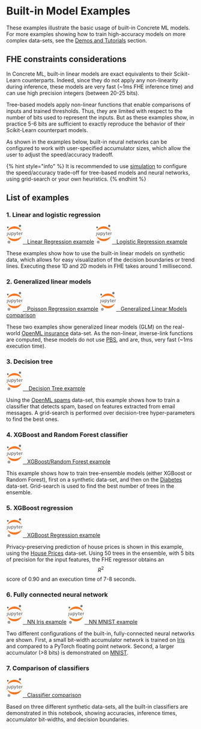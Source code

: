 # Built-in Model Examples

These examples illustrate the basic usage of built-in Concrete ML models. For more examples showing how to train high-accuracy models on more complex data-sets, see the [Demos and Tutorials](../getting-started/showcase.md) section.

## FHE constraints considerations

In Concrete ML, built-in linear models are exact equivalents to their Scikit-Learn counterparts. Indeed, since they do not apply any non-linearity during inference, these models are very fast (~1ms FHE inference time) and can use high precision integers (between 20-25 bits).

Tree-based models apply non-linear functions that enable comparisons of inputs and trained thresholds. Thus, they are limited with respect to the number of bits used to represent the inputs. But as these examples show, in practice 5-6 bits are sufficient to exactly reproduce the behavior of their Scikit-Learn counterpart models.

As shown in the examples below, built-in neural networks can be configured to work with user-specified accumulator sizes, which allow the user to adjust the speed/accuracy tradeoff.

{% hint style="info" %}
It is recommended to use [simulation](../advanced-topics/compilation.md#fhe-simulation) to configure the speed/accuracy trade-off for tree-based models and neural networks, using grid-search or your own heuristics.
{% endhint %}

## List of examples

### 1. Linear and logistic regression

[<img src="../.gitbook/assets/jupyter_logo.png">   Linear Regression example](https://github.com/zama-ai/concrete-ml-internal/tree/main/docs/advanced_examples/LinearRegression.ipynb)
[<img src="../.gitbook/assets/jupyter_logo.png">   Logistic Regression example](https://github.com/zama-ai/concrete-ml-internal/tree/main/docs/advanced_examples/LogisticRegression.ipynb)

These examples show how to use the built-in linear models on synthetic data, which allows for easy visualization of the decision boundaries or trend lines. Executing these 1D and 2D models in FHE takes around 1 millisecond.

### 2. Generalized linear models

[<img src="../.gitbook/assets/jupyter_logo.png">   Poisson Regression example](https://github.com/zama-ai/concrete-ml-internal/tree/main/docs/advanced_examples/PoissonRegression.ipynb)
[<img src="../.gitbook/assets/jupyter_logo.png">   Generalized Linear Models comparison](https://github.com/zama-ai/concrete-ml-internal/tree/main/docs/advanced_examples/GLMComparison.ipynb)

These two examples show generalized linear models (GLM) on the real-world [OpenML insurance](https://www.openml.org/d/41214) data-set. As the non-linear, inverse-link functions are computed, these models do not use [PBS](../getting-started/concepts.md#cryptography-concepts), and are, thus, very fast (~1ms execution time).

### 3. Decision tree

[<img src="../.gitbook/assets/jupyter_logo.png">    Decision Tree example](https://github.com/zama-ai/concrete-ml-internal/tree/main/docs/advanced_examples/DecisionTreeClassifier.ipynb)

Using the [OpenML spams](https://www.openml.org/d/44) data-set, this example shows how to train a classifier that detects spam, based on features extracted from email messages. A grid-search is performed over decision-tree hyper-parameters to find the best ones.

### 4. XGBoost and Random Forest classifier

[<img src="../.gitbook/assets/jupyter_logo.png">   XGBoost/Random Forest example](https://github.com/zama-ai/concrete-ml-internal/tree/main/docs/advanced_examples/XGBClassifier.ipynb)

This example shows how to train tree-ensemble models (either XGBoost or Random Forest), first on a synthetic data-set, and then on the [Diabetes](https://www.openml.org/d/37) data-set. Grid-search is used to find the best number of trees in the ensemble.

### 5. XGBoost regression

[<img src="../.gitbook/assets/jupyter_logo.png">   XGBoost Regression example](https://github.com/zama-ai/concrete-ml-internal/tree/main/docs/advanced_examples/XGBRegressor.ipynb)

Privacy-preserving prediction of house prices is shown in this example, using the [House Prices](https://www.openml.org/d/43926) data-set. Using 50 trees in the ensemble, with 5 bits of precision for the input features, the FHE regressor obtains an $$R^2$$ score of 0.90 and an execution time of 7-8 seconds.

### 6. Fully connected neural network

[<img src="../.gitbook/assets/jupyter_logo.png">   NN Iris example](https://github.com/zama-ai/concrete-ml-internal/tree/main/docs/advanced_examples/FullyConnectedNeuralNetwork.ipynb)
[<img src="../.gitbook/assets/jupyter_logo.png">   NN MNIST example](https://github.com/zama-ai/concrete-ml-internal/tree/main/docs/advanced_examples/FullyConnectedNeuralNetworkOnMNIST.ipynb)

Two different configurations of the built-in, fully-connected neural networks are shown. First, a small bit-width accumulator network is trained on [Iris](https://www.openml.org/d/61) and compared to a PyTorch floating point network. Second, a larger accumulator (>8 bits) is demonstrated on [MNIST](http://yann.lecun.com/exdb/mnist/).

### 7. Comparison of classifiers

[<img src="../.gitbook/assets/jupyter_logo.png">   Classifier comparison](https://github.com/zama-ai/concrete-ml-internal/tree/main/docs/advanced_examples/ClassifierComparison.ipynb)

Based on three different synthetic data-sets, all the built-in classifiers are demonstrated in this notebook, showing accuracies, inference times, accumulator bit-widths, and decision boundaries.
